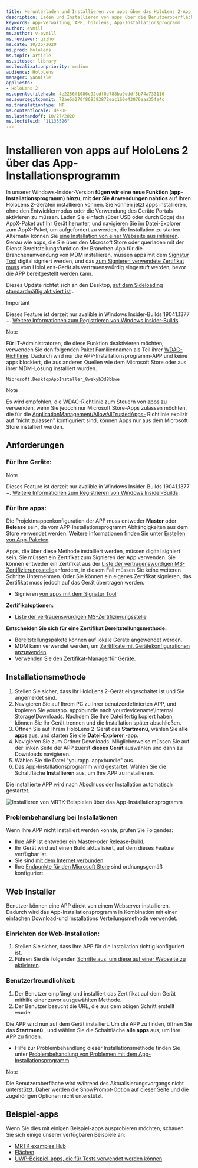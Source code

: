 ```yaml
---
title: Herunterladen und Installieren von apps über das HoloLens 2-App-Installationsprogramm
description: Laden und Installieren von apps über die Benutzeroberfläche
keywords: App-Verwaltung, APP, hololens, App-Installationsprogramm
author: evmill
ms.author: v-evmill
ms.reviewer: qizho
ms.date: 10/26/2020
ms.prod: hololens
ms.topic: article
ms.sitesec: library
ms.localizationpriority: medium
audience: HoloLens
manager: yannisle
appliesto:
- HoloLens 2
ms.openlocfilehash: 4e2256f1086c92cdf0e788ba9dddf5b74a733116
ms.sourcegitcommit: 72ae5a270f869393872eac160e43076eaa35fe4c
ms.translationtype: MT
ms.contentlocale: de-DE
ms.lasthandoff: 10/27/2020
ms.locfileid: "11135526"
---
```

# Installieren von apps auf HoloLens 2 über das App-Installationsprogramm

In unserer Windows-Insider-Version **fügen wir eine neue Funktion (app-Installationsprogramm) hinzu, mit der Sie Anwendungen nahtlos** auf Ihren HoloLens 2-Geräten installieren können.  Sie können jetzt apps installieren, ohne den Entwicklermodus oder die Verwendung des Geräte Portals aktivieren zu müssen.  Laden Sie einfach (über USB oder durch Edge) das AppX-Paket auf Ihr Gerät herunter, und navigieren Sie im Datei-Explorer zum AppX-Paket, um aufgefordert zu werden, die Installation zu starten.  Alternativ können Sie [eine Installation von einer Webseite aus initiieren](https://docs.microsoft.com/windows/msix/app-installer/installing-windows10-apps-web).  Genau wie apps, die Sie über den Microsoft Store oder querladen mit der Dienst Bereitstellungsfunktion der Branchen-App für die Branchenanwendung von MDM installieren, müssen apps mit dem [Signatur Tool](https://docs.microsoft.com/windows/win32/appxpkg/how-to-sign-a-package-using-signtool) digital signiert werden, und das [zum Signieren verwendete Zertifikat muss](https://docs.microsoft.com/windows/win32/appxpkg/how-to-sign-a-package-using-signtool#security-considerations) vom HoloLens-Gerät als vertrauenswürdig eingestuft werden, bevor die APP bereitgestellt werden kann.   

Dieses Update richtet sich an den Desktop, [auf dem Sideloading standardmäßig aktiviert ist](https://blogs.windows.com/windows-insider/2019/08/07/announcing-windows-10-insider-preview-build-18956/) .

> [!IMPORTANT]
> Dieses Feature ist derzeit nur avalible in Windows Insider-Builds 19041.1377 +. [Weitere Informationen zum Registrieren von Windows Insider-Builds](hololens-insider.md).

> [!NOTE]
> Für IT-Administratoren, die diese Funktion deaktivieren möchten, verwenden Sie den folgenden Paket Familiennamen als Teil ihrer [WDAC-Richtlinie](windows-defender-application-control-wdac.md). Dadurch wird nur die APP-Installationsprogramm-APP und keine apps blockiert, die aus anderen Quellen wie dem Microsoft Store oder aus ihrer MDM-Lösung installiert wurden.
```
Microsoft.DesktopAppInstaller_8wekyb3d8bbwe
```
> [!NOTE]
> Es wird empfohlen, die [WDAC-Richtlinie](windows-defender-application-control-wdac.md) zum Steuern von apps zu verwenden, wenn Sie jedoch nur Microsoft Store-Apps zulassen möchten, die für die [ApplicationManagement/AllowAllTrustedApps-](https://docs.microsoft.com/windows/client-management/mdm/policy-csp-applicationmanagement#applicationmanagement-allowalltrustedapps) Richtlinie explizit auf "nicht zulassen" konfiguriert sind, können Apps nur aus dem Microsoft Store installiert werden. 

## Anforderungen

### Für Ihre Geräte: 
> [!NOTE]
> Dieses Feature ist derzeit nur avalible in Windows Insider-Builds 19041.1377 +. [Weitere Informationen zum Registrieren von Windows Insider-Builds](hololens-insider.md).

### Für Ihre apps: 
Die Projektmappenkonfiguration der APP muss entweder **Master** oder **Release** sein, da vom APP-Installationsprogramm Abhängigkeiten aus dem Store verwendet werden. Weitere Informationen finden Sie unter [Erstellen von App-Paketen](https://docs.microsoft.com/windows/msix/app-installer/create-appinstallerfile-vs).

Apps, die über diese Methode installiert werden, müssen digital signiert sein. Sie müssen ein Zertifikat zum Signieren der App verwenden. Sie können entweder ein Zertifikat aus der [Liste der vertrauenswürdigen MS-Zertifizierungsstelle](https://ccadb-public.secure.force.com/microsoft/IncludedCACertificateReportForMSFT)anfordern, in diesem Fall müssen Sie keine weiteren Schritte Unternehmen. Oder Sie können ein eigenes Zertifikat signieren, das Zertifikat muss jedoch auf das Gerät übertragen werden. 
- Signieren [von apps mit dem Signatur Tool](https://docs.microsoft.com/windows/win32/appxpkg/how-to-sign-a-package-using-signtool)

**Zertifikatoptionen:** 
- [Liste der vertrauenswürdigen MS-Zertifizierungsstelle](https://ccadb-public.secure.force.com/microsoft/IncludedCACertificateReportForMSFT)

**Entscheiden Sie sich für eine Zertifikat Bereitstellungsmethode.** 
- [Bereitstellungspakete](hololens-provisioning.md) können auf lokale Geräte angewendet werden.
- MDM kann verwendet werden, um [Zertifikate mit Gerätekonfigurationen anzuwenden](https://docs.microsoft.com/mem/intune/protect/certificates-configure).
- Verwenden Sie den [Zertifikat-Manager](hololens-insider.md#certificate-manager)für Geräte. 

## Installationsmethode

1.  Stellen Sie sicher, dass Ihr HoloLens 2-Gerät eingeschaltet ist und Sie angemeldet sind.
1.  Navigieren Sie auf Ihrem PC zu Ihrer benutzerdefinierten APP, und kopieren Sie yourapp. appxbundle nach yourdevicename\Internal Storage\Downloads. 
    Nachdem Sie Ihre Datei fertig kopiert haben, können Sie Ihr Gerät trennen und die Installation später abschließen.
1.  Öffnen Sie auf Ihrem HoloLens 2-Gerät das **Startmenü**, wählen Sie **alle apps** aus, und starten Sie die **Datei-Explorer** -app.
1.  Navigieren Sie zum Ordner Downloads. Möglicherweise müssen Sie auf der linken Seite der APP zuerst **dieses Gerät** auswählen und dann zu Downloads navigieren.
1.  Wählen Sie die Datei "yourapp. appxbundle" aus. 
1.  Das App-Installationsprogramm wird gestartet. Wählen Sie die Schaltfläche **Installieren** aus, um Ihre APP zu installieren. 

Die installierte APP wird nach Abschluss der Installation automatisch gestartet. 

![Installieren von MRTK-Beispielen über das App-Installationsprogramm](images/hololens-app-installer-picture.jpg)

### Problembehandlung bei Installationen
Wenn Ihre APP nicht installiert werden konnte, prüfen Sie Folgendes:
-   Ihre APP ist entweder ein Master-oder Release-Build.
- Ihr Gerät wird auf einen Build aktualisiert, auf dem dieses Feature verfügbar ist. 
-   Sie sind [mit dem Internet verbunden](hololens-network.md).
-   Ihre [Endpunkte für den Microsoft Store](hololens-offline.md) sind ordnungsgemäß konfiguriert.  

## Web Installer

Benutzer können eine APP direkt von einem Webserver installieren. Dadurch wird das App-Installationsprogramm in Kombination mit einer einfachen Download-und Installations Verteilungsmethode verwendet. 

### Einrichten der Web-Installation:
1.  Stellen Sie sicher, dass Ihre APP für die Installation richtig konfiguriert ist.
1.  Führen Sie die folgenden [Schritte aus, um diese auf einer Webseite zu aktivieren](https://docs.microsoft.com/windows/msix/app-installer/installing-windows10-apps-web#how-to-enable-this-on-a-webpage). 

### Benutzerfreundlichkeit:
1. Der Benutzer empfängt und installiert das Zertifikat auf dem Gerät mithilfe einer zuvor ausgewählten Methode. 
1. Der Benutzer besucht die URL, die aus dem obigen Schritt erstellt wurde.

Die APP wird nun auf dem Gerät installiert. Um die APP zu finden, öffnen Sie das **Startmenü** , und wählen Sie die Schaltfläche **alle apps** aus, um Ihre APP zu finden. 

-   Hilfe zur Problembehandlung dieser Installationsmethode finden Sie unter [Problembehandlung von Problemen mit dem App-Installationsprogramm](https://docs.microsoft.com/windows/msix/app-installer/troubleshoot-appinstaller-issues). 

> [!NOTE]
> Die Benutzeroberfläche wird während des Aktualisierungsvorgangs nicht unterstützt. Daher werden die ShowPrompt-Option auf [dieser Seite](https://docs.microsoft.com/windows/msix/app-installer/update-settings) und die zugehörigen Optionen nicht unterstützt.

## Beispiel-apps

Wenn Sie dies mit einigen Beispiel-apps ausprobieren möchten, schauen Sie sich einige unserer verfügbaren Beispiele an:
- [MRTK examples Hub](https://microsoft.github.io/MixedRealityToolkit-Unity/Documentation/README_ExampleHub.html)
- [Flächen](https://docs.microsoft.com/windows/mixed-reality/develop/unity/sampleapp-surfaces)
- [UWP-Beispiel-apps, die für Tests verwendet werden können](https://github.com/microsoft/Windows-universal-samples/tree/master/Samples)

